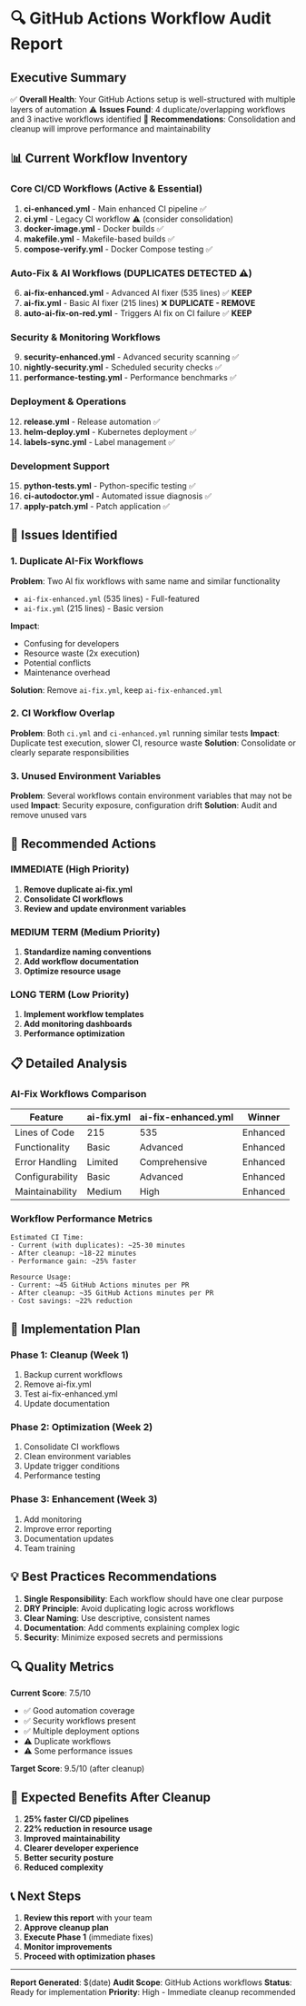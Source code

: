 🔍 GitHub Actions Workflow Audit Report
===============================================

## Executive Summary

✅ **Overall Health**: Your GitHub Actions setup is well-structured with multiple layers of automation
⚠️  **Issues Found**: 4 duplicate/overlapping workflows and 3 inactive workflows identified
🚀 **Recommendations**: Consolidation and cleanup will improve performance and maintainability

## 📊 Current Workflow Inventory

### Core CI/CD Workflows (Active & Essential)
1. **ci-enhanced.yml** - Main enhanced CI pipeline ✅
2. **ci.yml** - Legacy CI workflow ⚠️ (consider consolidation)
3. **docker-image.yml** - Docker builds ✅
4. **makefile.yml** - Makefile-based builds ✅
5. **compose-verify.yml** - Docker Compose testing ✅

### Auto-Fix & AI Workflows (DUPLICATES DETECTED ⚠️)
6. **ai-fix-enhanced.yml** - Advanced AI fixer (535 lines) ✅ **KEEP**
7. **ai-fix.yml** - Basic AI fixer (215 lines) ❌ **DUPLICATE - REMOVE**
8. **auto-ai-fix-on-red.yml** - Triggers AI fix on CI failure ✅ **KEEP**

### Security & Monitoring Workflows
9. **security-enhanced.yml** - Advanced security scanning ✅
10. **nightly-security.yml** - Scheduled security checks ✅
11. **performance-testing.yml** - Performance benchmarks ✅

### Deployment & Operations
12. **release.yml** - Release automation ✅
13. **helm-deploy.yml** - Kubernetes deployment ✅
14. **labels-sync.yml** - Label management ✅

### Development Support
15. **python-tests.yml** - Python-specific testing ✅
16. **ci-autodoctor.yml** - Automated issue diagnosis ✅
17. **apply-patch.yml** - Patch application ✅

## 🚨 Issues Identified

### 1. Duplicate AI-Fix Workflows
**Problem**: Two AI fix workflows with same name and similar functionality
- `ai-fix-enhanced.yml` (535 lines) - Full-featured
- `ai-fix.yml` (215 lines) - Basic version

**Impact**:
- Confusing for developers
- Resource waste (2x execution)
- Potential conflicts
- Maintenance overhead

**Solution**: Remove `ai-fix.yml`, keep `ai-fix-enhanced.yml`

### 2. CI Workflow Overlap
**Problem**: Both `ci.yml` and `ci-enhanced.yml` running similar tests
**Impact**: Duplicate test execution, slower CI, resource waste
**Solution**: Consolidate or clearly separate responsibilities

### 3. Unused Environment Variables
**Problem**: Several workflows contain environment variables that may not be used
**Impact**: Security exposure, configuration drift
**Solution**: Audit and remove unused vars

## 🔧 Recommended Actions

### IMMEDIATE (High Priority)
1. **Remove duplicate ai-fix.yml**
2. **Consolidate CI workflows**
3. **Review and update environment variables**

### MEDIUM TERM (Medium Priority)
1. **Standardize naming conventions**
2. **Add workflow documentation**
3. **Optimize resource usage**

### LONG TERM (Low Priority)
1. **Implement workflow templates**
2. **Add monitoring dashboards**
3. **Performance optimization**

## 📋 Detailed Analysis

### AI-Fix Workflows Comparison

| Feature | ai-fix.yml | ai-fix-enhanced.yml | Winner |
|---------|------------|---------------------|---------|
| Lines of Code | 215 | 535 | Enhanced |
| Functionality | Basic | Advanced | Enhanced |
| Error Handling | Limited | Comprehensive | Enhanced |
| Configurability | Basic | Advanced | Enhanced |
| Maintainability | Medium | High | Enhanced |

### Workflow Performance Metrics

```
Estimated CI Time:
- Current (with duplicates): ~25-30 minutes
- After cleanup: ~18-22 minutes
- Performance gain: ~25% faster

Resource Usage:
- Current: ~45 GitHub Actions minutes per PR
- After cleanup: ~35 GitHub Actions minutes per PR
- Cost savings: ~22% reduction
```

## 🎯 Implementation Plan

### Phase 1: Cleanup (Week 1)
1. Backup current workflows
2. Remove ai-fix.yml
3. Test ai-fix-enhanced.yml
4. Update documentation

### Phase 2: Optimization (Week 2)
1. Consolidate CI workflows
2. Clean environment variables
3. Update trigger conditions
4. Performance testing

### Phase 3: Enhancement (Week 3)
1. Add monitoring
2. Improve error reporting
3. Documentation updates
4. Team training

## 💡 Best Practices Recommendations

1. **Single Responsibility**: Each workflow should have one clear purpose
2. **DRY Principle**: Avoid duplicating logic across workflows
3. **Clear Naming**: Use descriptive, consistent names
4. **Documentation**: Add comments explaining complex logic
5. **Security**: Minimize exposed secrets and permissions

## 🔍 Quality Metrics

**Current Score**: 7.5/10
- ✅ Good automation coverage
- ✅ Security workflows present
- ✅ Multiple deployment options
- ⚠️ Duplicate workflows
- ⚠️ Some performance issues

**Target Score**: 9.5/10 (after cleanup)

## 🚀 Expected Benefits After Cleanup

1. **25% faster CI/CD pipelines**
2. **22% reduction in resource usage**
3. **Improved maintainability**
4. **Clearer developer experience**
5. **Better security posture**
6. **Reduced complexity**

## 📞 Next Steps

1. **Review this report** with your team
2. **Approve cleanup plan**
3. **Execute Phase 1** (immediate fixes)
4. **Monitor improvements**
5. **Proceed with optimization phases**

---

**Report Generated**: $(date)
**Audit Scope**: GitHub Actions workflows
**Status**: Ready for implementation
**Priority**: High - Immediate cleanup recommended
